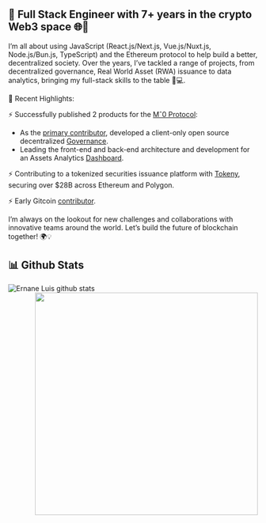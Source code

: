 ## 👋 Full Stack Engineer with 7+ years in the crypto Web3 space 🌐🚀


I’m all about using JavaScript  (React.js/Next.js, Vue.js/Nuxt.js, Node.js/Bun.js, TypeScript) and the Ethereum protocol to help build a better, decentralized society. Over the years, I’ve tackled a range of projects, from decentralized governance, Real World Asset (RWA) issuance to data analytics, bringing my full-stack skills to the table 🎨💻.

🌟 Recent Highlights:

⚡ Successfully published  2 products for the [Mˆ0 Protocol](https://m0.org):
- As the [primary contributor](https://github.com/m0-foundation/ttg-frontend/graphs/contributors), developed a client-only open source decentralized [Governance](https://governance.m0.org).
- Leading the front-end and back-end architecture and development for an Assets Analytics [Dashboard](https://dashboard.m0.org).

⚡ Contributing to a tokenized securities issuance platform with [Tokeny](https://tokeny.com), securing over $28B across Ethereum and Polygon.

⚡ Early Gitcoin [contributor](https://github.com/gitcoinco/web/commits?author=ernaneluis).

I’m always on the lookout for new challenges and collaborations with innovative teams around the world. Let’s build the future of blockchain together! 🌍💡


## 📊 Github Stats

<div align="center">  
  <div align="left">
    <img style="max-width: 450px" align="left" src="https://github-readme-stats.vercel.app/api?username=ernaneluis&show_icons=true&icon_color=0366d6&bg_color=ffffff&hide_title=true&include_all_commits=false&count_private=false&hide_rank=true" alt="Ernane Luis github stats"/>
  </div>

  <div align="right">
    <img align="right" style="width: 450px" src="https://github-profile-trophy.vercel.app/?username=ernaneluis&column=7" />
  </div>
</div>

